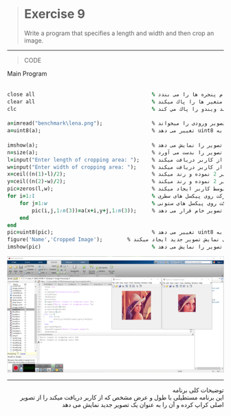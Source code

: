 > # Exercise 9
> Write a program that specifies a length and width and then crop an image. 
***
>CODE

Main Program
```ruby
 
close all                                      % تمام پنجره ها را می بندد
clear all                                      % سيستم مموري و مقادير تمام متغير ها را پاك ميكند
clc                                            % كامند ويندو را پاك مي كند

a=imread("benchmark\lena.png");                % تصویر ورودی را میخواند
a=uint8(a);                                    % تغییر می دهد uint8 نوع داده تصویر را به                   

imshow(a);                                     % تصویر را نمایش می دهد
n=size(a);                                     % ابعاد تصویر را بدست می آورد
l=input("Enter length of cropping area: ");    % طول قسمتی که قرار است کراپ شود را از کاربر دریافت میکند
w=input("Enter width of cropping area: ");     % عرض قسمتی که قرار است کراپ شود را از کاربر دریافت میکند
x=ceil((n(1)-l)/2);                            % چون قرار است از وسط تصویر کراپ شود لذا طول تقسیم بر 2 نموده و رند میکند 
y=ceil((n(2)-w)/2);                            % چون قرار است از وسط تصویر کراپ شود لذا عرض تقسیم بر 2 نموده و رند میکند
pic=zeros(l,w);                                % تصویر خام جدید به ابعاد وارد شده توسط کاربر ایجاد میکند
for i=1:l                                      % حلقه برا حرکت روی پیکسل های سطری
    for j=1:w                                  % حلقه برای حرکت روی پیکسل های ستونی
        pic(i,j,1:n(3))=a(x+i,y+j,1:n(3));     % قسمت مورد نظر کراپ را از تصویر اصلی کپی کرده و روی تصویر خام قرار می دهد
    end
end
pic=uint8(pic);                                % تغییر می دهد uint8 نوع داده تصویر را به
figure('Name','Cropped Image');        % فیگور جدیدی برای نمایش تصویر جدید ایجاد میکند
imshow(pic)                                    % تصویر را نمایش می دهد
```
![alt text](https://github.com/semnan-university-ai/image-processing-class/blob/2f41d1b4dcaf7e2e47a5336a258b560e66bca844/excersiecs/alirezachaji/9/Exce09.png)
***
<div dir="rtl">
توضیحات کلی برنامه <br />
 این برنامه مستطیلی با طول و عرض مشخص که از کاربر دریافت میکند را از تصویر اصلی کراپ کرده و آن را به عنوان یک تصویر جدید نمایش می دهد
</div>
